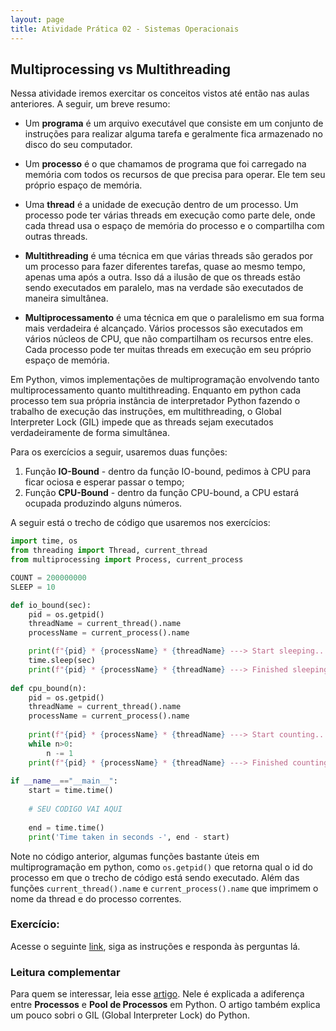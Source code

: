 ```yaml
---
layout: page
title: Atividade Prática 02 - Sistemas Operacionais
---
```


## Multiprocessing vs Multithreading

Nessa atividade iremos exercitar os conceitos vistos até então nas aulas anteriores. A seguir, um breve resumo:

- Um **programa** é um arquivo executável que consiste em um conjunto de instruções para realizar alguma tarefa e geralmente fica armazenado no disco do seu computador.

- Um **processo** é o que chamamos de programa que foi carregado na memória com todos os recursos de que precisa para operar. Ele tem seu próprio espaço de memória.

- Uma **thread** é a unidade de execução dentro de um processo. Um processo pode ter várias threads em execução como parte dele, onde cada thread usa o espaço de memória do processo e o compartilha com outras threads.

- **Multithreading** é uma técnica em que várias threads são gerados por um processo para fazer diferentes tarefas, quase ao mesmo tempo, apenas uma após a outra. Isso dá a ilusão de que os threads estão sendo executados em paralelo, mas na verdade são executados de maneira simultânea.

- **Multiprocessamento** é uma técnica em que o paralelismo em sua forma mais verdadeira é alcançado. Vários processos são executados em vários núcleos de CPU, que não compartilham os recursos entre eles. Cada processo pode ter muitas threads em execução em seu próprio espaço de memória.

Em Python, vimos implementações de multiprogramação envolvendo tanto multiprocessamento quanto multithreading. Enquanto em python cada processo tem sua própria instância de interpretador Python fazendo o trabalho de execução das instruções, em multithreading, o Global Interpreter Lock (GIL) impede que as threads sejam executados verdadeiramente de forma simultânea.

Para os exercícios a seguir, usaremos duas funções:
1. Função **IO-Bound** - dentro da função IO-bound, pedimos à CPU para ficar ociosa e esperar passar o tempo;
2. Função **CPU-Bound** - dentro da função CPU-bound, a CPU estará ocupada produzindo alguns números.

A seguir está o trecho de código que usaremos nos exercícios:


```python
import time, os 
from threading import Thread, current_thread 
from multiprocessing import Process, current_process 

COUNT = 200000000
SLEEP = 10

def io_bound(sec): 
    pid = os.getpid() 
    threadName = current_thread().name 
    processName = current_process().name 

    print(f"{pid} * {processName} * {threadName} ---> Start sleeping...") 
    time.sleep(sec) 
    print(f"{pid} * {processName} * {threadName} ---> Finished sleeping...") 
  
def cpu_bound(n): 
    pid = os.getpid() 
    threadName = current_thread().name 
    processName = current_process().name 
  
    print(f"{pid} * {processName} * {threadName} ---> Start counting...") 
    while n>0: 
        n -= 1
    print(f"{pid} * {processName} * {threadName} ---> Finished counting...") 
  
if __name__=="__main__": 
    start = time.time() 
  
    # SEU CODIGO VAI AQUI 
  
    end = time.time() 
    print('Time taken in seconds -', end - start) 

```

Note no código anterior, algumas funções bastante úteis em multiprogramação em python, como `os.getpid()` que retorna qual o id do processo em que o trecho de código está sendo executado. Além das funções `current_thread().name` e `current_process().name` que imprimem o nome da thread e do processo correntes.

### Exercício:

Acesse o seguinte <a href="https://forms.office.com/r/1TnSZihJRu" target="_blank">link</a>, siga as instruções e responda às perguntas lá. 

### Leitura complementar

Para quem se interessar, leia esse <a href="https://lih-verma.medium.com/multi-processing-in-python-process-vs-pool-5caf0f67eb2b" target="_blank">artigo</a>. Nele é explicada a adiferença entre **Processos** e **Pool de Processos** em Python. O artigo também explica um pouco sobri o GIL (Global Interpreter Lock) do Python.


<!-- https://www.geeksforgeeks.org/difference-between-multithreading-vs-multiprocessing-in-python/?ref=rp -->
